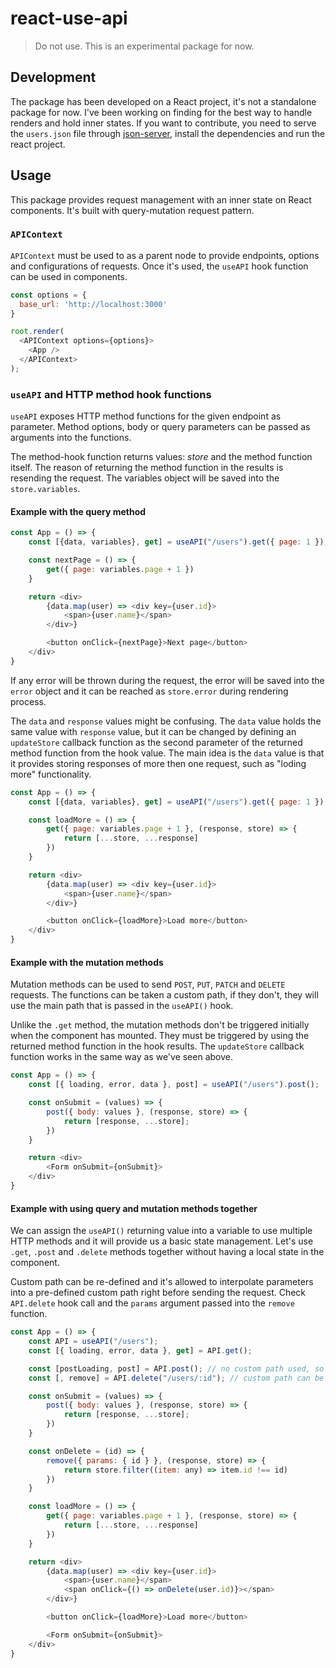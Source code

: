 # react-use-api

> Do not use. This is an experimental package for now.

## Development

The package has been developed on a React project, it's not a standalone package for now. I've been working on finding for the best way to handle renders and hold inner states. If you want to contribute, you need to serve the `users.json` file through [json-server](https://github.com/typicode/json-server), install the dependencies and run the react project.
 
## Usage

This package provides request management with an inner state on React components. It's built with query-mutation request pattern.

### `APIContext` 

`APIContext` must be used to as a parent node to provide endpoints, options and configurations of requests. Once it's used, the `useAPI` hook function can be used in components.

```javascript
const options = {
  base_url: 'http://localhost:3000'
}

root.render(
  <APIContext options={options}>
    <App />
  </APIContext>
);
```

### `useAPI` and HTTP method hook functions

`useAPI` exposes HTTP method functions for the given endpoint as parameter. Method options, body or query parameters can be passed as arguments into the functions.

The method-hook function returns values: *store* and the method function itself. The reason of returning the method function in the results is resending the request. The variables object will be saved into the `store.variables`.

#### Example with the query method

```javascript
const App = () => {
    const [{data, variables}, get] = useAPI("/users").get({ page: 1 });

    const nextPage = () => {
        get({ page: variables.page + 1 })
    }

    return <div>
        {data.map(user) => <div key={user.id}>
            <span>{user.name}</span>
        </div>}

        <button onClick={nextPage}>Next page</button>
    </div>
}

```

If any error will be thrown during the request, the error will be saved into the `error` object and it can be reached as `store.error` during rendering process.

The `data` and `response` values might be confusing. The `data` value holds the same value with `response` value, but it can be changed by defining an `updateStore` callback function as the second parameter of the returned method function from the hook value. The main idea is the `data` value is that it provides storing responses of more then one request, such as "loding more" functionality.

```javascript
const App = () => {
    const [{data, variables}, get] = useAPI("/users").get({ page: 1 });

    const loadMore = () => {
        get({ page: variables.page + 1 }, (response, store) => {
            return [...store, ...response] 
        })
    }

    return <div>
        {data.map(user) => <div key={user.id}>
            <span>{user.name}</span>
        </div>}

        <button onClick={loadMore}>Load more</button>
    </div>
}
```

#### Example with the mutation methods

Mutation methods can be used to send `POST`, `PUT`, `PATCH` and `DELETE` requests. The functions can be taken a custom path, if they don't, they will use the main path that is passed in the `useAPI()` hook.

Unlike the `.get` method, the mutation methods don't be triggered initially when the component has mounted. They must be triggered by using the returned method function in the hook results. The `updateStore` callback function works in the same way as we've seen above.

```javascript
const App = () => {
    const [{ loading, error, data }, post] = useAPI("/users").post();

    const onSubmit = (values) => {
        post({ body: values }, (response, store) => {
            return [response, ...store];
        })
    }

    return <div>
        <Form onSubmit={onSubmit}>
    </div>
}
```

#### Example with using query and mutation methods together

We can assign the `useAPI()` returning value into a variable to use multiple HTTP methods and it will provide us a basic state management. Let's use `.get`, `.post` and `.delete` methods together without having a local state in the component.

Custom path can be re-defined and it's allowed to interpolate parameters into a pre-defined custom path right before sending the request. Check `API.delete` hook call and the `params` argument passed into the `remove` function.

```javascript
const App = () => {
    const API = useAPI("/users");
    const [{ loading, error, data }, get] = API.get();

    const [postLoading, post] = API.post(); // no custom path used, so the path is /users
    const [, remove] = API.delete("/users/:id"); // custom path can be re-defined 

    const onSubmit = (values) => {
        post({ body: values }, (response, store) => {
            return [response, ...store];
        })
    }

    const onDelete = (id) => {
        remove({ params: { id } }, (response, store) => {
            return store.filter((item: any) => item.id !== id)
        })
    }

    const loadMore = () => {
        get({ page: variables.page + 1 }, (response, store) => {
            return [...store, ...response] 
        })
    }

    return <div>
        {data.map(user) => <div key={user.id}>
            <span>{user.name}</span>
            <span onClick={() => onDelete(user.id)}></span>
        </div>}

        <button onClick={loadMore}>Load more</button>

        <Form onSubmit={onSubmit}>
    </div>
}
```
